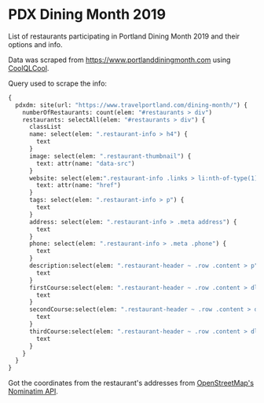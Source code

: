 # PDX Dining Month 2019

List of restaurants participating in Portland Dining Month 2019 and their options and info.

Data was scraped from https://www.portlanddiningmonth.com using [CoolQLCool](https://coolql.cool/).

Query used to scrape the info:
```graphql
{
  pdxdm: site(url: "https://www.travelportland.com/dining-month/") {
    numberOfRestaurants: count(elem: "#restaurants > div")
    restaurants: selectAll(elem: "#restaurants > div") {
      classList
      name: select(elem: ".restaurant-info > h4") {
        text
      }
      image: select(elem: ".restaurant-thumbnail") {
        text: attr(name: "data-src")
      }
      website: select(elem:".restaurant-info .links > li:nth-of-type(1) > a") {
        text: attr(name: "href")
      }
      tags: select(elem: ".restaurant-info > p") {
        text
      }
      address: select(elem: ".restaurant-info > .meta address") {
        text
      }
      phone: select(elem: ".restaurant-info > .meta .phone") {
        text
      }
      description:select(elem: ".restaurant-header ~ .row .content > p") {
        text
      }
      firstCourse:select(elem: ".restaurant-header ~ .row .content > dl > dd:nth-of-type(1)") {
        text
      }
      secondCourse:select(elem: ".restaurant-header ~ .row .content > dl > dd:nth-of-type(2)") {
        text
      }
      thirdCourse:select(elem: ".restaurant-header ~ .row .content > dl > dd:nth-of-type(3)") {
        text
      }
    }
  }
}

```

Got the coordinates from the restaurant's addresses from [OpenStreetMap's Nominatim API](https://nominatim.openstreetmap.org/).